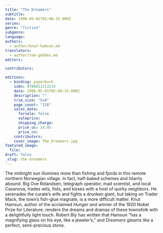 ```yaml
---
title: "The Dreamers"
subtitle:
date: 1996-05-01T05:00:33.000Z
series:
genre: "fiction"
subgenre:
language:
authors:
  - author/knut-hamsun.md
translators:
  - author/tom-geddes.md
editors:

contributors:

editions:
  - binding: paperback
    isbn: 9780811213219
    date: 1996-05-01T05:00:33.000Z
    description: ""
    trim_size: "5x8"
    page_count: "128"
    sales_data:
      forsale: false
      saleprice:
      shipping_charge:
      price_us: 14.95
      price_cn:
    contributors:
    cover_image: The_Dreamers.jpg
featured_image:
  file:
draft: false
_slug: the-dreamers
---
```


The midnight sun illumines more than fishing and fjords in this remote northern Norwegian village. In fact, half-baked schemes and hilarity abound. Big Ove Rolandsen, telegraph operator, mad scientist, and local Casanova, trades wits, fists, and kisses with a host of quirky neighbors. He serenades the curate’s wife and fights a drunken giant, but taking on Trader Mack, the town’s fish-glue magnate, is a more difficult matter. Knut Hamsun, author of the acclaimed _Hunger_ and winner of the 1920 Nobel Prize for Literature, renders the dreams and dramas of these townsfolk with a delightfully light touch. Robert Bly has written that Hamsun "has a magnifying glass on his eye, like a jeweler’s," and _Dreamers_ gleams like a perfect, semi-precious stone.

